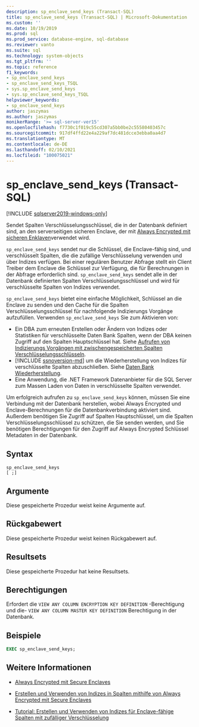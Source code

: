 ```yaml
---
description: sp_enclave_send_keys (Transact-SQL)
title: sp_enclave_send_keys (Transact-SQL) | Microsoft-Dokumentation
ms.custom: ''
ms.date: 10/19/2019
ms.prod: sql
ms.prod_service: database-engine, sql-database
ms.reviewer: vanto
ms.suite: sql
ms.technology: system-objects
ms.tgt_pltfrm: ''
ms.topic: reference
f1_keywords:
- sp_enclave_send_keys
- sp_enclave_send_keys_TSQL
- sys.sp_enclave_send_keys
- sys.sp_enclave_send_keys_TSQL
helpviewer_keywords:
- sp_enclave_send_keys
author: jaszymas
ms.author: jaszymas
monikerRange: '>= sql-server-ver15'
ms.openlocfilehash: f7730c1f019c55cd307a5bb0be2c55580403457c
ms.sourcegitcommit: 917df4ffd22e4a229af7dc481dcce3ebba0aa4d7
ms.translationtype: MT
ms.contentlocale: de-DE
ms.lasthandoff: 02/10/2021
ms.locfileid: "100075021"
---
```

# <a name="sp_enclave_send_keys-transact-sql"></a>sp_enclave_send_keys (Transact-SQL)
[!INCLUDE [sqlserver2019-windows-only](../../includes/applies-to-version/sqlserver2019-windows-only.md)]

Sendet Spalten Verschlüsselungsschlüssel, die in der Datenbank definiert sind, an den serverseitigen sicheren Enclave, der mit [Always Encrypted mit sicheren Enklaven](../security/encryption/always-encrypted-enclaves.md)verwendet wird.

`sp_enclave_send_keys` sendet nur die Schlüssel, die Enclave-fähig sind, und verschlüsselt Spalten, die die zufällige Verschlüsselung verwenden und über Indizes verfügen. Bei einer regulären Benutzer Abfrage stellt ein Client Treiber dem Enclave die Schlüssel zur Verfügung, die für Berechnungen in der Abfrage erforderlich sind. `sp_enclave_send_keys` sendet alle in der Datenbank definierten Spalten Verschlüsselungsschlüssel und wird für verschlüsselte Spalten von Indizes verwendet. 

`sp_enclave_send_keys` bietet eine einfache Möglichkeit, Schlüssel an die Enclave zu senden und den Cache für die Spalten Verschlüsselungsschlüssel für nachfolgende Indizierungs Vorgänge aufzufüllen. Verwenden `sp_enclave_send_keys` Sie zum Aktivieren von:
- Ein DBA zum erneuten Erstellen oder Ändern von Indizes oder Statistiken für verschlüsselte Daten Bank Spalten, wenn der DBA keinen Zugriff auf den Spalten Hauptschlüssel hat. Siehe [Aufrufen von Indizierungs Vorgängen mit zwischengespeicherten Spalten Verschlüsselungsschlüsseln](../security/encryption/always-encrypted-enclaves-create-use-indexes.md#invoke-indexing-operations-using-cached-column-encryption-keys).
- [!INCLUDE [ssnoversion-md](../../includes/ssnoversion-md.md)] um die Wiederherstellung von Indizes für verschlüsselte Spalten abzuschließen. Siehe [Daten Bank Wiederherstellung](../security/encryption/always-encrypted-enclaves.md#database-recovery).
- Eine Anwendung, die .NET Framework Datenanbieter für die SQL Server zum Massen Laden von Daten in verschlüsselte Spalten verwendet.

Um erfolgreich aufrufen zu `sp_enclave_send_keys` können, müssen Sie eine Verbindung mit der Datenbank herstellen, wobei Always Encrypted und Enclave-Berechnungen für die Datenbankverbindung aktiviert sind. Außerdem benötigen Sie Zugriff auf Spalten Hauptschlüssel, um die Spalten Verschlüsselungsschlüssel zu schützen, die Sie senden werden, und Sie benötigen Berechtigungen für den Zugriff auf Always Encrypted Schlüssel Metadaten in der Datenbank. 

## <a name="syntax"></a>Syntax  
  
```
sp_enclave_send_keys
[ ;]  
```

## <a name="arguments"></a>Argumente

Diese gespeicherte Prozedur weist keine Argumente auf.

## <a name="return-value"></a>Rückgabewert

Diese gespeicherte Prozedur weist keinen Rückgabewert auf.
  
## <a name="result-sets"></a>Resultsets

Diese gespeicherte Prozedur hat keine Resultsets.
  
## <a name="permissions"></a>Berechtigungen

 Erfordert die `VIEW ANY COLUMN ENCRYPTION KEY DEFINITION` -Berechtigung und die- `VIEW ANY COLUMN MASTER KEY DEFINITION` Berechtigung in der Datenbank.  
  
## <a name="examples"></a>Beispiele  
  
```sql
EXEC sp_enclave_send_keys;  
```

## <a name="see-also"></a>Weitere Informationen
- [Always Encrypted mit Secure Enclaves](../security/encryption/always-encrypted-enclaves.md) 
 
- [Erstellen und Verwenden von Indizes in Spalten mithilfe von Always Encrypted mit Secure Enclaves](../security/encryption/always-encrypted-enclaves-create-use-indexes.md)

- [Tutorial: Erstellen und Verwenden von Indizes für Enclave-fähige Spalten mit zufälliger Verschlüsselung](../security/tutorial-creating-using-indexes-on-enclave-enabled-columns-using-randomized-encryption.md)
